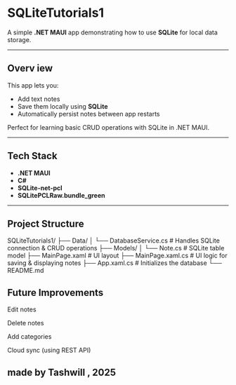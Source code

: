 ﻿# SQLiteTutorials1

A simple **.NET MAUI** app demonstrating how to use **SQLite** for local data storage.

---

## Overv iew

This app lets you:
- Add text notes
- Save them locally using **SQLite**
- Automatically persist notes between app restarts

Perfect for learning basic CRUD operations with SQLite in .NET MAUI.

---

## Tech Stack

- **.NET MAUI**
- **C#**
- **SQLite-net-pcl**
- **SQLitePCLRaw.bundle_green**

---

## Project Structure
SQLiteTutorials1/
├── Data/
│ └── DatabaseService.cs # Handles SQLite connection & CRUD operations
├── Models/
│ └── Note.cs # SQLite table model
├── MainPage.xaml # UI layout
├── MainPage.xaml.cs # UI logic for saving & displaying notes
├── App.xaml.cs # Initializes the database
└── README.md

## Future Improvements

 Edit notes

 Delete notes

 Add categories

 Cloud sync (using REST API)


## made by Tashwill , 2025
